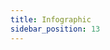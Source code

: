 ```yaml
---
title: Infographic
sidebar_position: 13
---
```


<!-- dantri-infographic:START -->
<!-- dantri-infographic:END -->
